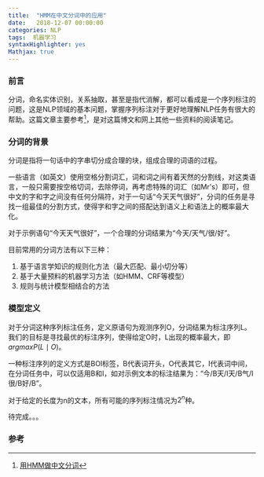 ```yaml
---
title:  "HMM在中文分词中的应用"
date:   2018-12-07 00:00:00
categories: NLP
tags:  机器学习
syntaxHighlighter: yes
Mathjax: true
---
```

### 前言

分词，命名实体识别，关系抽取，甚至是指代消解，都可以看成是一个序列标注的问题，这是NLP领域的基本问题，掌握序列标注对于更好地理解NLP任务有很大的帮助。这篇文章主要参考[^1]，是对这篇博文和网上其他一些资料的阅读笔记。

<!--more-->

### 分词的背景

分词是指将一句话中的字串切分成合理的块，组成合理的词语的过程。

一些语言（如英文）使用空格分割词汇，词和词之间有着天然的分割线，对这类语言，一般只需要按空格切词，去除停词，再考虑特殊的词汇（如Mr's）即可，但中文的字和字之间没有任何分隔符，对于一句话“今天天气很好”，分词的任务是寻找一组最佳的分割方式，使得字和字之间的搭配达到语义上和语法上的概率最大化。

对于示例语句“今天天气很好”，一个合理的分词结果为“今天/天气/很/好”。

目前常用的分词方法有以下三种：

1. 基于语言学知识的规则化方法（最大匹配、最小切分等）
2. 基于大量预料的机器学习方法（如HMM、CRF等模型）
3. 规则与统计模型相结合的方法

### 模型定义

对于分词这种序列标注任务，定义原语句为观测序列O，分词结果为标注序列L。我们的目标是寻找最优的标注序列，使得给定O时，L出现的概率最大，即$argmaxP(L\mid O)$。

一种标注序列的定义方式是BOI标签，B代表词开头，O代表其它，I代表词中间，在分词任务中，可以仅适用B和I，如对示例文本的标注结果为：“今/B天/I天/B气/I很/B好/B”。

对于给定的长度为n的文本，所有可能的序列标注情况为$2^n$种。

待完成。。。





### 参考

[^1]: [用HMM做中文分词](http://www.52nlp.cn/itenyh%E7%89%88-%E7%94%A8hmm%E5%81%9A%E4%B8%AD%E6%96%87%E5%88%86%E8%AF%8D%E4%B8%80%EF%BC%9A%E5%BA%8F)
